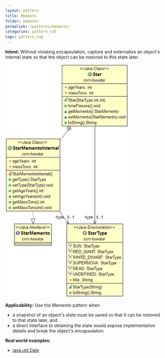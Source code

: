 ```yaml
---
layout: pattern
title: Memento
folder: memento
permalink: /patterns/memento/
categories: pattern_cat
tags: pattern_tag
---
```


**Intent:** Without violating encapsulation, capture and externalize an
object's internal state so that the object can be restored to this state later.

![alt text](./etc/memento.png "Memento")

**Applicability:** Use the Memento pattern when

* a snapshot of an object's state must be saved so that it can be restored to that state later, and
* a direct interface to obtaining the state would expose implementation details and break the object's encapsulation

**Real world examples:**

* [java.util.Date](http://docs.oracle.com/javase/8/docs/api/java/util/Date.html)
